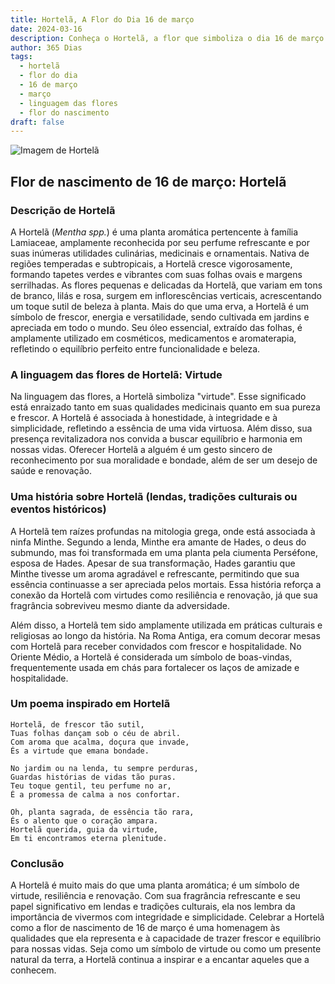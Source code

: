 ```yaml
---
title: Hortelã, A Flor do Dia 16 de março
date: 2024-03-16
description: Conheça o Hortelã, a flor que simboliza o dia 16 de março e seu significado 'Virtude'. Explore a beleza e o simbolismo desta flor encantadora.
author: 365 Dias
tags:
  - hortelã
  - flor do dia
  - 16 de março
  - março
  - linguagem das flores
  - flor do nascimento
draft: false
---
```


![Imagem de Hortelã](https://cdn.pixabay.com/photo/2019/09/18/18/18/peppermint-4487398_1280.jpg#center)


## Flor de nascimento de 16 de março: Hortelã

### Descrição de Hortelã

A Hortelã (_Mentha spp._) é uma planta aromática pertencente à família Lamiaceae, amplamente reconhecida por seu perfume refrescante e por suas inúmeras utilidades culinárias, medicinais e ornamentais. Nativa de regiões temperadas e subtropicais, a Hortelã cresce vigorosamente, formando tapetes verdes e vibrantes com suas folhas ovais e margens serrilhadas. As flores pequenas e delicadas da Hortelã, que variam em tons de branco, lilás e rosa, surgem em inflorescências verticais, acrescentando um toque sutil de beleza à planta. Mais do que uma erva, a Hortelã é um símbolo de frescor, energia e versatilidade, sendo cultivada em jardins e apreciada em todo o mundo. Seu óleo essencial, extraído das folhas, é amplamente utilizado em cosméticos, medicamentos e aromaterapia, refletindo o equilíbrio perfeito entre funcionalidade e beleza.

### A linguagem das flores de Hortelã: Virtude

Na linguagem das flores, a Hortelã simboliza "virtude". Esse significado está enraizado tanto em suas qualidades medicinais quanto em sua pureza e frescor. A Hortelã é associada à honestidade, à integridade e à simplicidade, refletindo a essência de uma vida virtuosa. Além disso, sua presença revitalizadora nos convida a buscar equilíbrio e harmonia em nossas vidas. Oferecer Hortelã a alguém é um gesto sincero de reconhecimento por sua moralidade e bondade, além de ser um desejo de saúde e renovação.

### Uma história sobre Hortelã (lendas, tradições culturais ou eventos históricos)

A Hortelã tem raízes profundas na mitologia grega, onde está associada à ninfa Minthe. Segundo a lenda, Minthe era amante de Hades, o deus do submundo, mas foi transformada em uma planta pela ciumenta Perséfone, esposa de Hades. Apesar de sua transformação, Hades garantiu que Minthe tivesse um aroma agradável e refrescante, permitindo que sua essência continuasse a ser apreciada pelos mortais. Essa história reforça a conexão da Hortelã com virtudes como resiliência e renovação, já que sua fragrância sobreviveu mesmo diante da adversidade.

Além disso, a Hortelã tem sido amplamente utilizada em práticas culturais e religiosas ao longo da história. Na Roma Antiga, era comum decorar mesas com Hortelã para receber convidados com frescor e hospitalidade. No Oriente Médio, a Hortelã é considerada um símbolo de boas-vindas, frequentemente usada em chás para fortalecer os laços de amizade e hospitalidade.

### Um poema inspirado em Hortelã

```
Hortelã, de frescor tão sutil,  
Tuas folhas dançam sob o céu de abril.  
Com aroma que acalma, doçura que invade,  
És a virtude que emana bondade.  

No jardim ou na lenda, tu sempre perduras,  
Guardas histórias de vidas tão puras.  
Teu toque gentil, teu perfume no ar,  
É a promessa de calma a nos confortar.  

Oh, planta sagrada, de essência tão rara,  
És o alento que o coração ampara.  
Hortelã querida, guia da virtude,  
Em ti encontramos eterna plenitude.
```

### Conclusão

A Hortelã é muito mais do que uma planta aromática; é um símbolo de virtude, resiliência e renovação. Com sua fragrância refrescante e seu papel significativo em lendas e tradições culturais, ela nos lembra da importância de vivermos com integridade e simplicidade. Celebrar a Hortelã como a flor de nascimento de 16 de março é uma homenagem às qualidades que ela representa e à capacidade de trazer frescor e equilíbrio para nossas vidas. Seja como um símbolo de virtude ou como um presente natural da terra, a Hortelã continua a inspirar e a encantar aqueles que a conhecem.